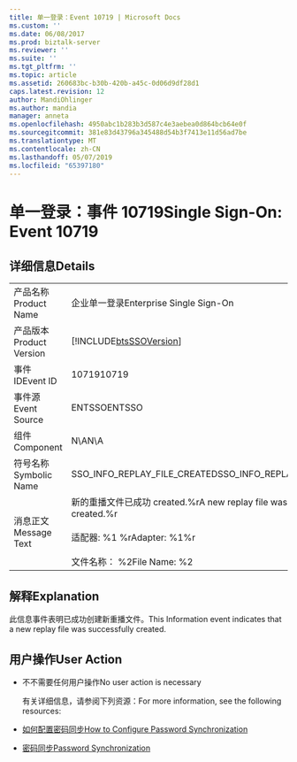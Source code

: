 ```yaml
---
title: 单一登录：Event 10719 | Microsoft Docs
ms.custom: ''
ms.date: 06/08/2017
ms.prod: biztalk-server
ms.reviewer: ''
ms.suite: ''
ms.tgt_pltfrm: ''
ms.topic: article
ms.assetid: 260683bc-b30b-420b-a45c-0d06d9df28d1
caps.latest.revision: 12
author: MandiOhlinger
ms.author: mandia
manager: anneta
ms.openlocfilehash: 4950abc1b283b3d587c4e3aebea0d864bcb64e0f
ms.sourcegitcommit: 381e83d43796a345488d54b3f7413e11d56ad7be
ms.translationtype: MT
ms.contentlocale: zh-CN
ms.lasthandoff: 05/07/2019
ms.locfileid: "65397180"
---
```

# <a name="single-sign-on-event-10719"></a><span data-ttu-id="0e90e-102">单一登录：事件 10719</span><span class="sxs-lookup"><span data-stu-id="0e90e-102">Single Sign-On: Event 10719</span></span>
## <a name="details"></a><span data-ttu-id="0e90e-103">详细信息</span><span class="sxs-lookup"><span data-stu-id="0e90e-103">Details</span></span>  

|                 |                                                                                                   |
|-----------------|---------------------------------------------------------------------------------------------------|
|  <span data-ttu-id="0e90e-104">产品名称</span><span class="sxs-lookup"><span data-stu-id="0e90e-104">Product Name</span></span>   |                                     <span data-ttu-id="0e90e-105">企业单一登录</span><span class="sxs-lookup"><span data-stu-id="0e90e-105">Enterprise Single Sign-On</span></span>                                     |
| <span data-ttu-id="0e90e-106">产品版本</span><span class="sxs-lookup"><span data-stu-id="0e90e-106">Product Version</span></span> |                    [!INCLUDE[btsSSOVersion](../includes/btsssoversion-md.md)]                     |
|    <span data-ttu-id="0e90e-107">事件 ID</span><span class="sxs-lookup"><span data-stu-id="0e90e-107">Event ID</span></span>     |                                               <span data-ttu-id="0e90e-108">10719</span><span class="sxs-lookup"><span data-stu-id="0e90e-108">10719</span></span>                                               |
|  <span data-ttu-id="0e90e-109">事件源</span><span class="sxs-lookup"><span data-stu-id="0e90e-109">Event Source</span></span>   |                                              <span data-ttu-id="0e90e-110">ENTSSO</span><span class="sxs-lookup"><span data-stu-id="0e90e-110">ENTSSO</span></span>                                               |
|    <span data-ttu-id="0e90e-111">组件</span><span class="sxs-lookup"><span data-stu-id="0e90e-111">Component</span></span>    |                                                <span data-ttu-id="0e90e-112">N\A</span><span class="sxs-lookup"><span data-stu-id="0e90e-112">N\A</span></span>                                                |
|  <span data-ttu-id="0e90e-113">符号名称</span><span class="sxs-lookup"><span data-stu-id="0e90e-113">Symbolic Name</span></span>  |                                   <span data-ttu-id="0e90e-114">SSO_INFO_REPLAY_FILE_CREATED</span><span class="sxs-lookup"><span data-stu-id="0e90e-114">SSO_INFO_REPLAY_FILE_CREATED</span></span>                                    |
|  <span data-ttu-id="0e90e-115">消息正文</span><span class="sxs-lookup"><span data-stu-id="0e90e-115">Message Text</span></span>   | <span data-ttu-id="0e90e-116">新的重播文件已成功 created.%r</span><span class="sxs-lookup"><span data-stu-id="0e90e-116">A new replay file was successfully created.%r</span></span><br /><br /> <span data-ttu-id="0e90e-117">适配器: %1 %r</span><span class="sxs-lookup"><span data-stu-id="0e90e-117">Adapter: %1%r</span></span><br /><br /> <span data-ttu-id="0e90e-118">文件名称： %2</span><span class="sxs-lookup"><span data-stu-id="0e90e-118">File Name: %2</span></span> |

## <a name="explanation"></a><span data-ttu-id="0e90e-119">解释</span><span class="sxs-lookup"><span data-stu-id="0e90e-119">Explanation</span></span>  
 <span data-ttu-id="0e90e-120">此信息事件表明已成功创建新重播文件。</span><span class="sxs-lookup"><span data-stu-id="0e90e-120">This Information event indicates that a new replay file was successfully created.</span></span>  

## <a name="user-action"></a><span data-ttu-id="0e90e-121">用户操作</span><span class="sxs-lookup"><span data-stu-id="0e90e-121">User Action</span></span>  

- <span data-ttu-id="0e90e-122">不不需要任何用户操作</span><span class="sxs-lookup"><span data-stu-id="0e90e-122">No user action is necessary</span></span>  

  <span data-ttu-id="0e90e-123">有关详细信息，请参阅下列资源：</span><span class="sxs-lookup"><span data-stu-id="0e90e-123">For more information, see the following resources:</span></span>  

- [<span data-ttu-id="0e90e-124">如何配置密码同步</span><span class="sxs-lookup"><span data-stu-id="0e90e-124">How to Configure Password Synchronization</span></span>](../core/how-to-configure-password-synchronization.md)  

- [<span data-ttu-id="0e90e-125">密码同步</span><span class="sxs-lookup"><span data-stu-id="0e90e-125">Password Synchronization</span></span>](../core/password-synchronization2.md)
